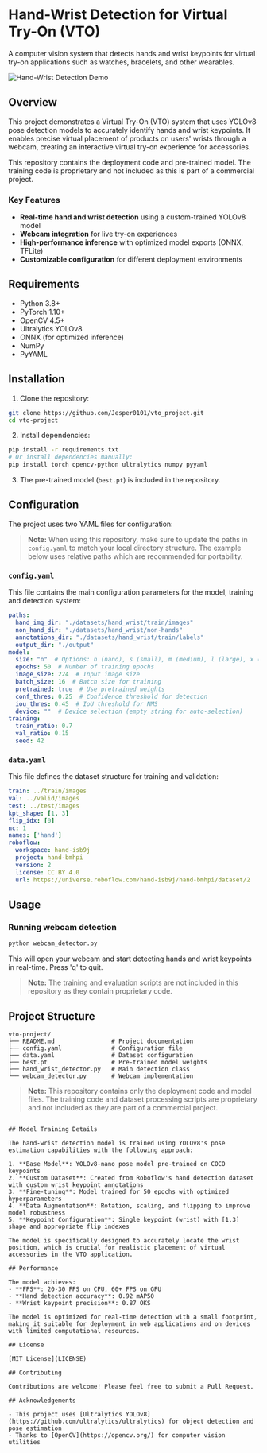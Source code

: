 # Hand-Wrist Detection for Virtual Try-On (VTO)

A computer vision system that detects hands and wrist keypoints for virtual try-on applications such as watches, bracelets, and other wearables.

![Hand-Wrist Detection Demo](https://github.com/Jesper0101/vto_project/raw/main/demo/demo.gif)

## Overview

This project demonstrates a Virtual Try-On (VTO) system that uses YOLOv8 pose detection models to accurately identify hands and wrist keypoints. It enables precise virtual placement of products on users' wrists through a webcam, creating an interactive virtual try-on experience for accessories.

This repository contains the deployment code and pre-trained model. The training code is proprietary and not included as this is part of a commercial project.

### Key Features

- **Real-time hand and wrist detection** using a custom-trained YOLOv8 model
- **Webcam integration** for live try-on experiences
- **High-performance inference** with optimized model exports (ONNX, TFLite)
- **Customizable configuration** for different deployment environments

## Requirements

- Python 3.8+
- PyTorch 1.10+
- OpenCV 4.5+
- Ultralytics YOLOv8
- ONNX (for optimized inference)
- NumPy
- PyYAML

## Installation

1. Clone the repository:
```bash
git clone https://github.com/Jesper0101/vto_project.git
cd vto-project
```

2. Install dependencies:
```bash
pip install -r requirements.txt
# Or install dependencies manually:
pip install torch opencv-python ultralytics numpy pyyaml
```

3. The pre-trained model (`best.pt`) is included in the repository.

## Configuration

The project uses two YAML files for configuration:

> **Note:** When using this repository, make sure to update the paths in `config.yaml` to match your local directory structure. The example below uses relative paths which are recommended for portability.


### `config.yaml`

This file contains the main configuration parameters for the model, training and detection system:

```yaml
paths:
  hand_img_dir: "./datasets/hand_wrist/train/images"
  non_hand_dir: "./datasets/hand_wrist/non-hands"        
  annotations_dir: "./datasets/hand_wrist/train/labels"
  output_dir: "./output"
model:
  size: "n"  # Options: n (nano), s (small), m (medium), l (large), x (xlarge)
  epochs: 50  # Number of training epochs
  image_size: 224  # Input image size
  batch_size: 16  # Batch size for training
  pretrained: true  # Use pretrained weights
  conf_thres: 0.25  # Confidence threshold for detection
  iou_thres: 0.45  # IoU threshold for NMS
  device: ""  # Device selection (empty string for auto-selection)
training:
  train_ratio: 0.7
  val_ratio: 0.15
  seed: 42
```

### `data.yaml`

This file defines the dataset structure for training and validation:

```yaml
train: ../train/images
val: ../valid/images
test: ../test/images
kpt_shape: [1, 3]
flip_idx: [0]
nc: 1
names: ['hand']
roboflow:
  workspace: hand-isb9j
  project: hand-bmhpi
  version: 2
  license: CC BY 4.0
  url: https://universe.roboflow.com/hand-isb9j/hand-bmhpi/dataset/2
```

## Usage

### Running webcam detection

```bash
python webcam_detector.py
```

This will open your webcam and start detecting hands and wrist keypoints in real-time. Press 'q' to quit.

> **Note:** The training and evaluation scripts are not included in this repository as they contain proprietary code.

## Project Structure

```
vto-project/
├── README.md                # Project documentation
├── config.yaml              # Configuration file
├── data.yaml                # Dataset configuration
├── best.pt                  # Pre-trained model weights
├── hand_wrist_detector.py   # Main detection class
└── webcam_detector.py       # Webcam implementation
```

> **Note:** This repository contains only the deployment code and model files. The training code and dataset processing scripts are proprietary and not included as they are part of a commercial project.
```

## Model Training Details

The hand-wrist detection model is trained using YOLOv8's pose estimation capabilities with the following approach:

1. **Base Model**: YOLOv8-nano pose model pre-trained on COCO keypoints
2. **Custom Dataset**: Created from Roboflow's hand detection dataset with custom wrist keypoint annotations
3. **Fine-tuning**: Model trained for 50 epochs with optimized hyperparameters
4. **Data Augmentation**: Rotation, scaling, and flipping to improve model robustness
5. **Keypoint Configuration**: Single keypoint (wrist) with [1,3] shape and appropriate flip indexes

The model is specifically designed to accurately locate the wrist position, which is crucial for realistic placement of virtual accessories in the VTO application.

## Performance

The model achieves:
- **FPS**: 20-30 FPS on CPU, 60+ FPS on GPU
- **Hand detection accuracy**: 0.92 mAP50
- **Wrist keypoint precision**: 0.87 OKS

The model is optimized for real-time detection with a small footprint, making it suitable for deployment in web applications and on devices with limited computational resources.

## License

[MIT License](LICENSE)

## Contributing

Contributions are welcome! Please feel free to submit a Pull Request.

## Acknowledgements

- This project uses [Ultralytics YOLOv8](https://github.com/ultralytics/ultralytics) for object detection and pose estimation
- Thanks to [OpenCV](https://opencv.org/) for computer vision utilities
